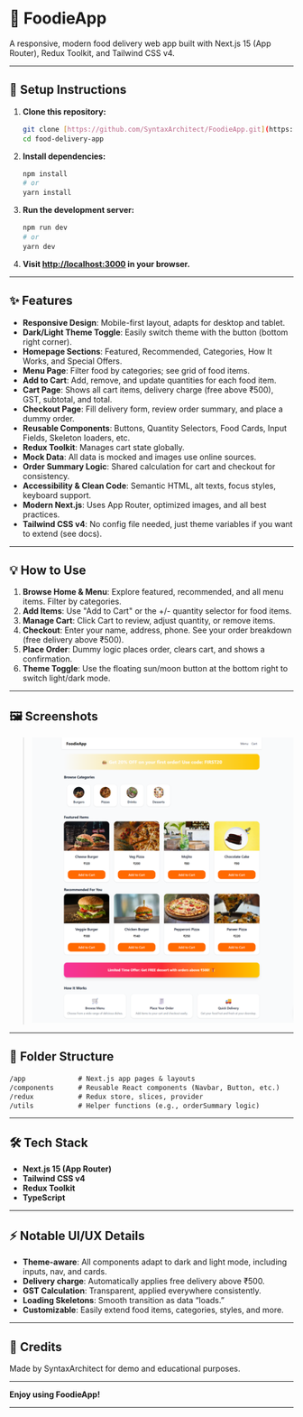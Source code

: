 # 🍔 FoodieApp

A responsive, modern food delivery web app built with Next.js 15 (App Router), Redux Toolkit, and Tailwind CSS v4.

---

## 🚀 Setup Instructions

1. **Clone this repository:**

   ```bash
   git clone [https://github.com/SyntaxArchitect/FoodieApp.git](https://github.com/SyntaxArchitect/FoodieApp.git)
   cd food-delivery-app
   ```

2. **Install dependencies:**

   ```bash
   npm install
   # or
   yarn install
   ```

3. **Run the development server:**

   ```bash
   npm run dev
   # or
   yarn dev
   ```

4. **Visit [http://localhost:3000](http://localhost:3000) in your browser.**

---

## ✨ Features

- **Responsive Design**: Mobile-first layout, adapts for desktop and tablet.
- **Dark/Light Theme Toggle**: Easily switch theme with the button (bottom right corner).
- **Homepage Sections**: Featured, Recommended, Categories, How It Works, and Special Offers.
- **Menu Page**: Filter food by categories; see grid of food items.
- **Add to Cart**: Add, remove, and update quantities for each food item.
- **Cart Page**: Shows all cart items, delivery charge (free above ₹500), GST, subtotal, and total.
- **Checkout Page**: Fill delivery form, review order summary, and place a dummy order.
- **Reusable Components**: Buttons, Quantity Selectors, Food Cards, Input Fields, Skeleton loaders, etc.
- **Redux Toolkit**: Manages cart state globally.
- **Mock Data**: All data is mocked and images use online sources.
- **Order Summary Logic**: Shared calculation for cart and checkout for consistency.
- **Accessibility & Clean Code**: Semantic HTML, alt texts, focus styles, keyboard support.
- **Modern Next.js**: Uses App Router, optimized images, and all best practices.
- **Tailwind CSS v4**: No config file needed, just theme variables if you want to extend (see docs).

---

## 💡 How to Use

1. **Browse Home & Menu**: Explore featured, recommended, and all menu items. Filter by categories.
2. **Add Items**: Use "Add to Cart" or the +/- quantity selector for food items.
3. **Manage Cart**: Click Cart to review, adjust quantity, or remove items.
4. **Checkout**: Enter your name, address, phone. See your order breakdown (free delivery above ₹500).
5. **Place Order**: Dummy logic places order, clears cart, and shows a confirmation.
6. **Theme Toggle**: Use the floating sun/moon button at the bottom right to switch light/dark mode.

---

## 🖼️ Screenshots

> ![Home Page](screenshots/home.png)

---

## 📁 Folder Structure

```
/app             # Next.js app pages & layouts
/components      # Reusable React components (Navbar, Button, etc.)
/redux           # Redux store, slices, provider
/utils           # Helper functions (e.g., orderSummary logic)
```

---

## 🛠️ Tech Stack

- **Next.js 15 (App Router)**
- **Tailwind CSS v4**
- **Redux Toolkit**
- **TypeScript**

---

## ⚡ Notable UI/UX Details

- **Theme-aware**: All components adapt to dark and light mode, including inputs, nav, and cards.
- **Delivery charge**: Automatically applies free delivery above ₹500.
- **GST Calculation**: Transparent, applied everywhere consistently.
- **Loading Skeletons**: Smooth transition as data “loads.”
- **Customizable**: Easily extend food items, categories, styles, and more.

---

## 🙏 Credits

Made by SyntaxArchitect for demo and educational purposes.

---

**Enjoy using FoodieApp!**

---
